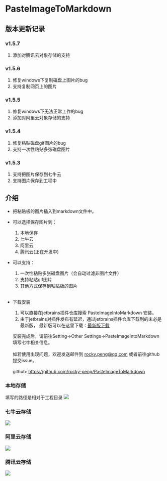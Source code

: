 # PasteImageToMarkdown

## 版本更新记录
### v1.5.7
1. 添加对腾讯云对象存储的支持

### v1.5.6
1. 修复windows下复制磁盘上图片的bug
2. 支持复制网页上的图片

### v1.5.5
1. 修复windows下无法正常工作的bug
2. 添加对阿里云对象存储的支持


### v1.5.4
1. 修复粘贴磁盘gif图片的bug
2. 支持一次性粘贴多张磁盘图片


### v1.5.3
1. 支持把图片保存到七牛云
2. 支持图片保存到工程中

## 介绍
- 把粘贴板的图片插入到markdown文件中。
- 可以选择保存图片到：<br>
    1. 本地保存<br>
    2. 七牛云<br>
    3. 阿里云<br>
    4. 腾讯云(正在开发中)<br>
    
- 可以支持：<br>
    1. 一次性粘贴多张磁盘图片（会自动过滤非图片文件）<br>
    2. 支持粘贴gif图片<br>
    3. 其他方式保存到粘贴板的图片<br><br>  
          
- 下载安装
    1. 可以直接在jetbrains插件仓库搜索 PasteImageIntoMarkdown 安装。
    2. 由于jetbrains对插件发布有延迟，通过jetbrains插件仓库下载到的未必是最新版，
    最新版可以在这里下载：[最新版下载][https://github.com/rocky-peng/PasteImageToMarkdown/releases/latest]
    
    安装完成后，请前往Setting->Other Settings->PasteImageIntoMarkdown填写七牛相关信息。<br><br>
    如若使用出现问题，欢迎发送邮件到 rocky.peng@qq.com 或者前往github提交issue。<br><br>
    github: <a href="https://github.com/rocky-peng/PasteImageToMarkdown">https://github.com/rocky-peng/PasteImageToMarkdown</a>
  
### 本地存储
填写的路径是相对于工程目录
![](http://img.ljd.leyongleshi.com/markdown/118043455692180.png)

### 七牛云存储
![](http://img.ljd.leyongleshi.com/markdown/118192020648670.png)

### 阿里云存储
![](http://img.ljd.leyongleshi.com/pasteimageintomarkdown/2020-01-16/19-54-46/50881806149784.png)

### 腾讯云存储
![](http://paste-image-to-markdown-1259342648.cos.ap-chongqing.myqcloud.com/pasteimageintomarkdown/2020-01-18/21-40-50/122557287276705.png)


[https://github.com/rocky-peng/PasteImageToMarkdown/releases/latest]: https://github.com/rocky-peng/PasteImageToMarkdown/releases/latest
